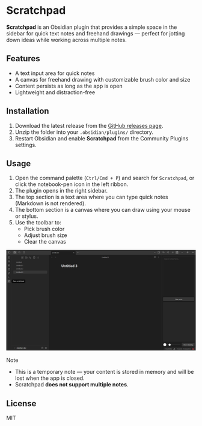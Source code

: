 # Scratchpad

**Scratchpad** is an Obsidian plugin that provides a simple space in the sidebar for quick text notes and freehand drawings — perfect for jotting down ideas while working across multiple notes.

## Features

-  A text input area for quick notes
-  A canvas for freehand drawing with customizable brush color and size
-  Content persists as long as the app is open
-  Lightweight and distraction-free

## Installation

1. Download the latest release from the [GitHub releases page](#).
2. Unzip the folder into your `.obsidian/plugins/` directory.
3. Restart Obsidian and enable **Scratchpad** from the Community Plugins settings.

## Usage

1. Open the command palette (`Ctrl/Cmd + P`) and search for `Scratchpad`, or click the notebook-pen icon in the left ribbon.
2. The plugin opens in the right sidebar.
3. The top section is a text area where you can type quick notes (Markdown is not rendered).
4. The bottom section is a canvas where you can draw using your mouse or stylus.
5. Use the toolbar to:
   - Pick brush color
   - Adjust brush size
   - Clear the canvas

![](assets/scratchpad.png)

> [!NOTE]
> - This is a temporary note — your content is stored in memory and will be lost when the app is closed.
> - Scratchpad **does not support multiple notes**.

## License

MIT
